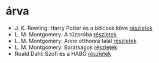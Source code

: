 # árva

- J. K. Rowling: Harry Potter és a bölcsek köve [részletek](../_details/J.%20K.%20Rowling.md#id_18)
- L. M. Montgomery: A tűzpróba [részletek](../_details/L.%20M.%20Montgomery.md#id_493)
- L. M. Montgomery: Anne otthonra talál [részletek](../_details/L.%20M.%20Montgomery.md#id_488)
- L. M. Montgomery: Barátságok [részletek](../_details/L.%20M.%20Montgomery.md#id_494)
- Roald Dahl: Szofi és a HABÓ [részletek](../_details/Roald%20Dahl.md#id_537)